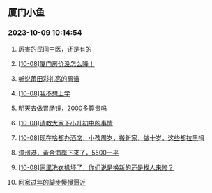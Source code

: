 ## 厦门小鱼 
### 2023-10-09 10:14:54

1. [厉害的民间中医，还是有的](http://bbs.xmfish.com/read-htm-tid-18084961.html)

2. [[10-08]厦门房价没怎么降！](http://bbs.xmfish.com/read-htm-tid-18084972.html)

3. [听说莆田彩礼高的离谱](http://bbs.xmfish.com/read-htm-tid-18085084.html)

4. [[10-08]我不想上学](http://bbs.xmfish.com/read-htm-tid-18084922.html)

5. [明天去做胃肠镜，2000多算贵吗](http://bbs.xmfish.com/read-htm-tid-18085072.html)

6. [[10-08]请教大家下小升初中的事情](http://bbs.xmfish.com/read-htm-tid-18084978.html)

7. [[10-08]现在啥都办酒席，小孩周岁，搬新家，做十岁，这些都拉黑吗](http://bbs.xmfish.com/read-htm-tid-18084995.html)

8. [漳州港，黃金海岸下來了，5500一平](http://bbs.xmfish.com/read-htm-tid-18085022.html)

9. [[10-08]家里洗衣机坏了，你们说是换新的还是找人来修？](http://bbs.xmfish.com/read-htm-tid-18085055.html)

10. [回家过年的脚步慢慢逼近](http://bbs.xmfish.com/read-htm-tid-18084836.html)

